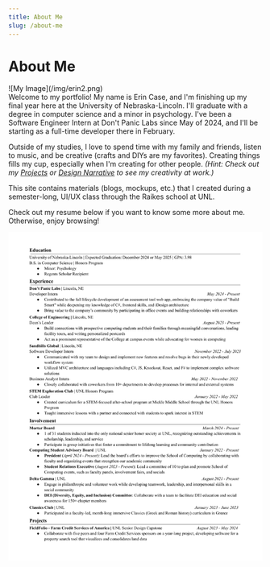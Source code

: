 ```yaml
---
title: About Me
slug: /about-me
---
```


# About Me
<div class="resized-image">
  ![My Image](/img/erin2.png)
</div>
Welcome to my portfolio!
My name is Erin Case, and I'm finishing up my final year here at the University of Nebraska-Lincoln. I'll graduate with a degree in computer science and a minor in psychology. I've been a Software Engineer Intern at Don't Panic Labs since May of 2024, and I'll be starting as a full-time developer there in February.

Outside of my studies, I love to spend time with my family and friends, listen to music, and be creative (crafts and DIYs are my favorites). Creating things fills my cup, especially when I'm creating for other people. *(Hint: Check out my [Projects](/projects) or [Design Narrative](/blog/designNarrative) to see my creativity at work.)*

This site contains materials (blogs, mockups, etc.) that I created during a semester-long, UI/UX class through the Raikes school at UNL. 

Check out my resume below if you want to know some more about me. Otherwise, enjoy browsing!

![Error getting image](/img/2024Resume1.png)
